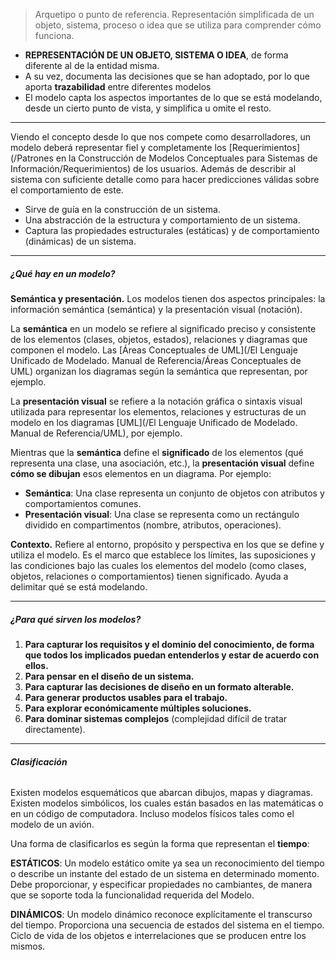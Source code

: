 >  Arquetipo o punto de referencia. Representación simplificada de un objeto, sistema, proceso o idea que se utiliza para comprender cómo funciona.

- **REPRESENTACIÓN DE UN OBJETO, SISTEMA O IDEA**, de forma diferente al de la entidad misma. 
- A su vez, documenta las decisiones que se han adoptado, por lo que aporta **trazabilidad** entre diferentes modelos 
- El modelo capta los aspectos importantes de lo que se está modelando, desde un cierto punto de vista, y simplifica u omite el resto.
****
Viendo el concepto desde lo que nos compete como desarrolladores, un modelo deberá representar fiel y completamente los [Requerimientos](/Patrones en la Construcción de Modelos Conceptuales para Sistemas de Información/Requerimientos) de los usuarios. Además de describir al sistema con suficiente detalle como para hacer predicciones válidas sobre el comportamiento de este.

- Sirve de guía en la construcción de un sistema.
- Una abstracción de la estructura y comportamiento de un sistema.
- Captura las propiedades estructurales (estáticas) y de comportamiento (dinámicas) de un sistema.
****
##### **¿Qué hay en un modelo?**
**Semántica y presentación.** Los modelos tienen dos aspectos principales: la información semántica (semántica) y la presentación visual (notación).
	
La **semántica** en un modelo se refiere al significado preciso y consistente de los elementos (clases, objetos, estados), relaciones y diagramas que componen el modelo. Las [Áreas Conceptuales de UML](/El Lenguaje Unificado de Modelado. Manual de Referencia/Áreas Conceptuales de UML) organizan los diagramas según la semántica que representan, por ejemplo.

La **presentación visual** se refiere a la notación gráfica o sintaxis visual utilizada para representar los elementos, relaciones y estructuras de un modelo en los diagramas [UML](/El Lenguaje Unificado de Modelado. Manual de Referencia/UML), por ejemplo.

Mientras que la **semántica** define el **significado** de los elementos (qué representa una clase, una asociación, etc.), la **presentación visual** define **cómo se dibujan** esos elementos en un diagrama. Por ejemplo:

- **Semántica**: Una clase representa un conjunto de objetos con atributos y comportamientos comunes.
- **Presentación visual**: Una clase se representa como un rectángulo dividido en compartimentos (nombre, atributos, operaciones).

**Contexto.** Refiere al entorno, propósito y perspectiva en los que se define y utiliza el modelo. Es el marco que establece los límites, las suposiciones y las condiciones bajo las cuales los elementos del modelo (como clases, objetos, relaciones o comportamientos) tienen significado. Ayuda a delimitar qué se está modelando.
****
##### **¿Para qué sirven los modelos?**
1. **Para capturar los requisitos y el dominio del conocimiento, de forma que todos los implicados puedan entenderlos y estar de acuerdo con ellos.**
2. **Para pensar en el diseño de un sistema.**
3. **Para capturar las decisiones de diseño en un formato alterable.**
4. **Para generar productos usables para el trabajo.**
5. **Para explorar económicamente múltiples soluciones.**
6. **Para dominar sistemas complejos** (complejidad difícil de tratar directamente). 
****
###### **Clasificación**
Existen modelos esquemáticos que abarcan dibujos, mapas y diagramas. Existen modelos simbólicos, los cuales están basados en las matemáticas o en un código de computadora. Incluso modelos físicos tales como el modelo de un avión.

Una forma de clasificarlos es según la forma que representan el **tiempo**:

**ESTÁTICOS**: Un modelo estático omite ya sea un reconocimiento del tiempo o describe un instante del estado de un sistema en determinado momento. Debe proporcionar, y especificar propiedades no cambiantes, de manera que se soporte toda la funcionalidad requerida del Modelo.

**DINÁMICOS**: Un modelo dinámico reconoce explícitamente el transcurso del tiempo. Proporciona una secuencia de estados del sistema en el tiempo. Ciclo de vida de los objetos e interrelaciones que se producen entre los mismos.